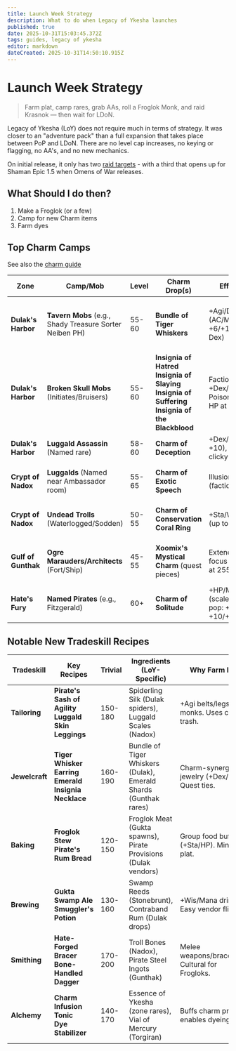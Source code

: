 ```yaml
---
title: Launch Week Strategy
description: What to do when Legacy of Ykesha launches
published: true
date: 2025-10-31T15:03:45.372Z
tags: guides, legacy of ykesha
editor: markdown
dateCreated: 2025-10-31T14:50:10.915Z
---
```


# Launch Week Strategy
>Farm plat, camp rares, grab AAs, roll a Froglok Monk, and raid Krasnok — then wait for LDoN.

Legacy of Ykesha (LoY) does not require much in terms of strategy.  It was closer to an "adventure pack" than a full expansion that takes place between PoP and LDoN.  There are no level cap increases, no keying or flagging, no AA's, and no new mechanics.

On initial release, it only has two [raid targets](/expansions/the_legacy_of_ykesha/raid_guide) - with a third that opens up for Shaman Epic 1.5 when Omens of War releases.

## What Should I do then?
1. Make a Froglok (or a few)
2. Camp for new Charm items
3. Farm dyes

## Top Charm Camps
See also the [charm guide](/expansions/the_legacy_of_ykesha/charm_guide)

| Zone                | Camp/Mob                                      | Level | Charm Drop(s)                          | Effect/Stats                                      | Notes                                      |
|---------------------|-----------------------------------------------|-------|----------------------------------------|---------------------------------------------------|--------------------------------------------|
| **Dulak's Harbor**  | **Tavern Mobs** (e.g., Shady Treasure Sorter Neiben PH) | 55-60 | **Bundle of Tiger Whiskers**           | +Agi/Dex proc (AC/MR/DR up to +6/+12 at 305 Dex)  | **#1 Solo/Group Camp**. 15–20 min PH cycle. Easy pull. |
| **Dulak's Harbor**  | **Broken Skull Mobs** (Initiates/Bruisers)    | 55-60 | **Insignia of Hatred**<br>**Insignia of Slaying**<br>**Insignia of Suffering**<br>**Insignia of the Blackblood** | Faction-based: +Dex/HP/SV Poison (up to +10 HP at Ally) | **Quested Upgrades**. Collect set for Emerald Warriors. Great for melee. |
| **Dulak's Harbor**  | **Luggald Assassin** (Named rare)             | 58-60 | **Charm of Deception**                 | +Dex/Cha (up to +10), Illusion clicky             | Risky pull; high-resist. Duo viable.       |
| **Crypt of Nadox**  | **Luggalds** (Named near Ambassador room)     | 55-65 | **Charm of Exotic Speech**             | Illusion: Froglok (faction aid)                   | **Raid Puller Essential**. 30–45 min cycle. |
| **Crypt of Nadox**  | **Undead Trolls** (Waterlogged/Sodden)        | 50-55 | **Charm of Conservation**<br>**Coral Ring** | +Sta/Wis/Int/Mana (up to +10 Mana)                | Common drop (~2 in 45 min). XP bonus.      |
| **Gulf of Gunthak** | **Ogre Marauders/Architects** (Fort/Ship)     | 45-55 | **Xoomix's Mystical Charm** (quest pieces) | Extended Range II focus (+Mana/Str at 255+ Dex)   | **Gnome Quest**. Combine pieces. Low comp. |
| **Hate's Fury**     | **Named Pirates** (e.g., Fitzgerald)          | 60+   | **Charm of Solitude**                  | +HP/Mana/SV Fire (scales with zone pop: +2/+3 → +10/+15) | **Guild Raid Lock**. Best solo. L60 req.   |

## Notable New Tradeskill Recipes
| Tradeskill     | Key Recipes                        | Trivial | Ingredients (LoY-Specific)                     | Why Farm It?                                |
|----------------|------------------------------------|---------|-----------------------------------------------|---------------------------------------------|
| **Tailoring**  | **Pirate's Sash of Agility**<br>**Luggald Skin Leggings** | 150-180 | Spiderling Silk (Dulak spiders), Luggald Scales (Nadox) | +Agi belts/legs for monks. Uses camp trash. |
| **Jewelcraft** | **Tiger Whisker Earring**<br>**Emerald Insignia Necklace** | 160-190 | Bundle of Tiger Whiskers (Dulak), Emerald Shards (Gunthak rares) | Charm-synergy jewelry (+Dex/SV). Quest ties. |
| **Baking**     | **Froglok Stew**<br>**Pirate's Rum Bread** | 120-150 | Froglok Meat (Gukta spawns), Pirate Provisions (Dulak vendors) | Group food buffs (+Sta/HP). Minor plat.     |
| **Brewing**    | **Gukta Swamp Ale**<br>**Smuggler's Potion** | 130-160 | Swamp Reeds (Stonebrunt), Contraband Rum (Dulak drops) | +Wis/Mana drinks. Easy vendor flips.        |
| **Smithing**   | **Hate-Forged Bracer**<br>**Bone-Handled Dagger** | 170-200 | Troll Bones (Nadox), Pirate Steel Ingots (Gunthak) | Melee weapons/bracelets. Cultural for Frogloks. |
| **Alchemy**    | **Charm Infusion Tonic**<br>**Dye Stabilizer** | 140-170 | Essence of Ykesha (zone rares), Vial of Mercury (Torgiran) | Buffs charm procs; enables dyeing.          |